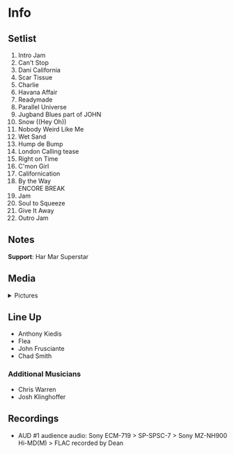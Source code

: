 # Info

## Setlist

1. Intro Jam
2. Can't Stop
3. Dani California
4. Scar Tissue
5. Charlie
6. Havana Affair
7. Readymade
8. Parallel Universe
9. Jugband Blues part of JOHN
10. Snow ((Hey Oh))
11. Nobody Weird Like Me
12. Wet Sand
13. Hump de Bump
14. London Calling tease
15. Right on Time
16. C'mon Girl
17. Californication
18. By the Way
<br> ENCORE BREAK
19. Jam
20. Soul to Squeeze
21. Give It Away
22. Outro Jam

## Notes

**Support**: Har Mar Superstar

## Media 

<details>
  <summary>Pictures</summary>
  <!--<img alt="Setlist" title="Setlist" src="_.jpg" height="200" />
  <img alt="Clipping" title="Clipping" src="_.jpg" height="200" />
  <img alt="Flyer" title="Flyer" src="_.jpg" height="200" />-->
</details>

## Line Up

* Anthony Kiedis
* Flea
* John Frusciante
* Chad Smith

### Additional Musicians

* Chris Warren  
* Josh Klinghoffer

## Recordings

* AUD #1 audience audio: Sony ECM-719 > SP-SPSC-7 > Sony MZ-NH900 Hi-MD(M) > FLAC recorded by Dean
